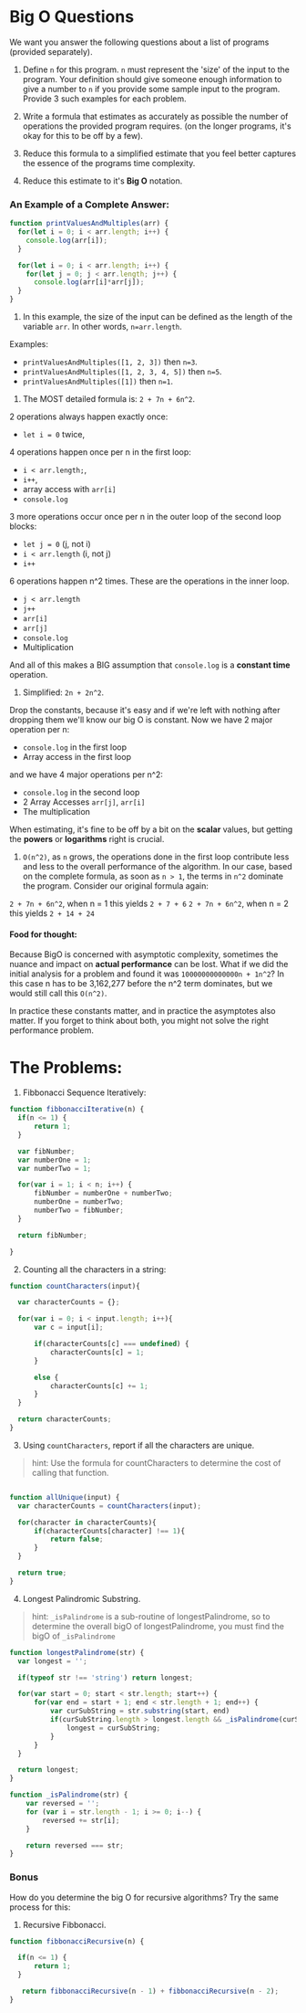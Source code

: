 # Big O Questions

We want you answer the following questions about a list of programs (provided separately).

1. Define `n` for this program. `n` must represent the 'size' of the input to the program. Your definition should give someone enough information to give a number to `n` if you provide some sample input to the program. Provide 3 such examples for each problem.

1. Write a formula that estimates as accurately as possible the number of operations the provided program requires. (on the longer programs, it's okay for this to be off by a few).

1. Reduce this formula to a simplified estimate that you feel better captures the essence of the programs time complexity.

1. Reduce this estimate to it's __Big O__ notation.

### An Example of a Complete Answer:

```js
function printValuesAndMultiples(arr) {
  for(let i = 0; i < arr.length; i++) {
    console.log(arr[i]);
  }

  for(let i = 0; i < arr.length; i++) {
    for(let j = 0; j < arr.length; j++) {
      console.log(arr[i]*arr[j]);
  }
}
```

1. In this example, the size of the input can be defined as the length of the variable `arr`. In other words, `n=arr.length`.

  Examples:
  * `printValuesAndMultiples([1, 2, 3])` then `n=3`.
  * `printValuesAndMultiples([1, 2, 3, 4, 5])` then `n=5`.
  * `printValuesAndMultiples([1])` then `n=1`.  

1. The MOST detailed formula is: `2 + 7n + 6n^2`.   

  2 operations always happen exactly once:
   * `let i = 0` twice,

  4 operations happen once per n in the first loop:
  * `i < arr.length;`,
  * `i++`,
  * array access with `arr[i]`
  * `console.log`

  3 more operations occur once per n in the outer loop of the second loop blocks:
  * `let j = 0` (j, not i)
  * `i < arr.length` (i, not j)
  * `i++`

  6 operations happen n^2 times. These are the operations in the inner loop.
  * `j < arr.length`
  * `j++`
  * `arr[i]`
  * `arr[j]`
  * `console.log`
  * Multiplication

  And all of this makes a BIG assumption that `console.log` is a __constant time__ operation.

1. Simplified: `2n + 2n^2`.

  Drop the constants, because it's easy and if we're left with nothing after dropping them we'll know our big O is constant. Now we have 2 major operation per n:
  * `console.log` in the first loop
  * Array access in the first loop

  and we have 4 major operations per n^2:
  * `console.log` in the second loop
  * 2 Array Accesses `arr[j]`, `arr[i]`
  * The multiplication

  When estimating, it's fine to be off by a bit on the __scalar__ values, but getting the __powers__ or __logarithms__ right is crucial.

1. `O(n^2)`, as `n` grows, the operations done in the first loop contribute less and less to the overall performance of the algorithm. In our case, based on the complete formula, as soon as `n > 1`, the terms in `n^2` dominate the program. Consider our original formula again:

`2 + 7n + 6n^2`, when n = 1 this yields `2 + 7 + 6`
`2 + 7n + 6n^2`, when n = 2 this yields `2 + 14 + 24`

#### Food for thought:

Because BigO is concerned with asymptotic complexity, sometimes the nuance and impact on __actual performance__ can be lost. What if we did the initial analysis for a problem and found it was `10000000000000n + 1n^2`? In this case n has to be 3,162,277 before the n^2 term dominates, but we would still call this `O(n^2)`.

In practice these constants matter, and in practice the asymptotes also matter. If you forget to think about both, you might not solve the right performance problem.

# The Problems:

1. Fibbonacci Sequence Iteratively:

  ```js
  function fibbonacciIterative(n) {
  	if(n <= 1) {
  		return 1;
  	}

  	var fibNumber;
  	var numberOne = 1;
  	var numberTwo = 1;

  	for(var i = 1; i < n; i++) {
  		fibNumber = numberOne + numberTwo;
  		numberOne = numberTwo;
  		numberTwo = fibNumber;
  	}

  	return fibNumber;

  }
  ```

2. Counting all the characters in a string:

  ```js
  function countCharacters(input){

  	var characterCounts = {};

  	for(var i = 0; i < input.length; i++){
  		var c = input[i];

  		if(characterCounts[c] === undefined) {
  			characterCounts[c] = 1;
  		}

  		else {
  			characterCounts[c] += 1;
  		}
  	}

  	return characterCounts;
  }
  ```

3. Using `countCharacters`, report if all the characters are unique.
  > hint: Use the formula for countCharacters to determine the cost of calling that function.

  ```js

  function allUnique(input) {
  	var characterCounts = countCharacters(input);

  	for(character in characterCounts){
  		if(characterCounts[character] !== 1){
  			return false;
  		}
  	}

  	return true;
  }
  ```

4. Longest Palindromic Substring.
> hint: `_isPalindrome` is a sub-routine of longestPalindrome, so to determine the overall bigO of longestPalindrome, you must find the bigO of `_isPalindrome`

  ```js
  function longestPalindrome(str) {
    var longest = '';

    if(typeof str !== 'string') return longest;

    for(var start = 0; start < str.length; start++) {
        for(var end = start + 1; end < str.length + 1; end++) {
            var curSubString = str.substring(start, end)
            if(curSubString.length > longest.length && _isPalindrome(curSubString)) {
                longest = curSubString;
            }
        }
    }

    return longest;
  }

  function _isPalindrome(str) {
      var reversed = '';
      for (var i = str.length - 1; i >= 0; i--) {
          reversed += str[i];
      }

      return reversed === str;
  }
  ```

### Bonus

How do you determine the big O for recursive algorithms? Try the same process for this:

1. Recursive Fibbonacci.
  ```js
  function fibbonacciRecursive(n) {

  	if(n <= 1) {
  		return 1;
  	}

	 return fibbonacciRecursive(n - 1) + fibbonacciRecursive(n - 2);
  }
  ```
